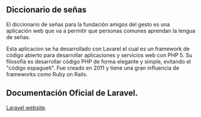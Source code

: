 ## Diccionario de señas

El diccionario de señas para la fundación amigos del gesto es una aplicación web que va a permitir que personas comunes aprendan la lengua de señas.

Esta aplicacion se ha desarrollado con Lavarel el cual es un framework de código abierto para desarrollar aplicaciones y servicios web con PHP 5. Su filosofía es desarrollar código PHP de forma elegante y simple, evitando el "código espagueti". Fue creado en 2011 y tiene una gran influencia de frameworks como Ruby on Rails. 

## Documentación Oficial de Laravel.

[Laravel website](http://laravel.com/docs).

